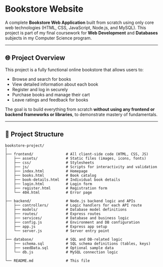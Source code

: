 # Bookstore Website

A complete **Bookstore Web Application** built from scratch using only core web technologies (HTML, CSS, JavaScript, Node.js, and MySQL). This project is part of my final coursework for **Web Development** and **Databases** subjects in my Computer Science program.

---

## 🌐 Project Overview

This project is a fully functional online bookstore that allows users to:

- Browse and search for books
- View detailed information about each book
- Register and log in securely
- Purchase books and manage their cart
- Leave ratings and feedback for books

The goal is to build everything from scratch **without using any frontend or backend frameworks or libraries**, to demonstrate mastery of fundamentals.

---

## 🧱 Project Structure

```plaintext
bookstore-project/
│
├── frontend/               # All client-side code (HTML, CSS, JS)
│   ├── assets/             # Static files (images, icons, fonts)
│   ├── css/                # Stylesheets
│   ├── js/                 # Scripts for interactivity and validation
│   ├── index.html          # Homepage
│   ├── books.html          # Book catalog
│   ├── book-details.html   # Individual book details
│   ├── login.html          # Login form
│   ├── register.html       # Registration form
│   └── 404.html            # Error page
│
├── backend/                # Node.js backend logic and APIs
│   ├── controllers/        # Logic handlers for each API route
│   ├── models/             # Database model definitions
│   ├── routes/             # Express routes
│   ├── services/           # Database and business logic
│   ├── config.js           # Environment and DB configuration
│   ├── app.js              # Express app setup
│   └── server.js           # Server entry point
│
├── database/               # SQL and DB-related logic
│   ├── schema.sql          # SQL schema definitions (tables, keys)
│   ├── seedData.sql        # Optional sample data
│   └── db.js               # MySQL connection logic
│
└── README.md               # This file
